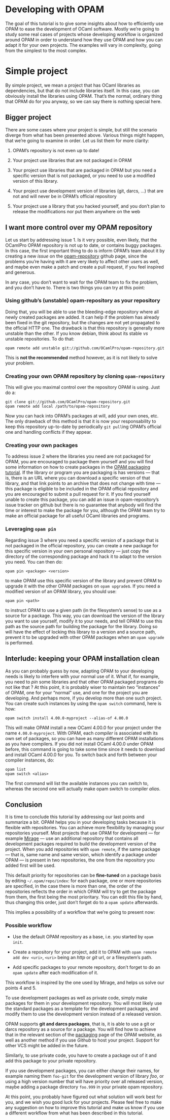 # Developing with OPAM

The goal of this tutorial is to give some insights about how
to efficiently use OPAM to ease the development of OCaml
software. Mostly we’re going to study some real cases of projects
whose developing workflow is organized around OPAM in order to
understand how they use OPAM and how you can adapt it for your own
projects. The examples will vary in complexity, going from the
simplest to the most complex.

# Simple project

By simple project, we mean a project that has OCaml libraries as
dependencies, but that do not include libraries itself. In this case,
you can obviously install the libraries using OPAM. That’s the normal,
ordinary thing that OPAM do for you anyway, so we can say there is
nothing special here.

## Bigger project

There are some cases where your project is simple, but still the
scenario diverge from what has been presented above. Various things
might happen, that we’re going to examine in order. Let us list
them for more clarity:

1. OPAM’s repository is not even up to date!

2. Your project use libraries that are not packaged in OPAM

3. Your project use libraries that are packaged in OPAM but you need a
  specific version that is not packaged, or you need to use a modified
  version of this library.

4. Your project use development version of libraries (git, darcs, …)
  that are not and will never be in OPAM’s official repository

5. Your project use a library that you hacked yourself, and you don’t
  plan to release the modifications nor put them anywhere on the web

## I want more control over my OPAM repository

Let us start by addressing issue 1. Is it very possible, even likely,
that the OCamlPro OPAM repository is not up to date, or contains buggy
packages. In this case, the first important thing to do is inform
OPAM’s team about it by creating a new *issue* on the
[opam-repository](https://github.com/OCamlPro/opam-repository) github
page, since the problems you’re having with it are very likely to
affect other users as well, and maybe even make a patch and create a
pull request, if you feel inspired and generous.

In any case, you don’t want to wait for the OPAM team to fix the
problem, and you don’t have to. There is two things you can try at
this point:

### Using github’s (unstable) opam-repository as your repository

Doing that, you will be able to use the bleeding-edge repository where
all newly created packages are added. It can help if the problem has
already been fixed in the git repository, but the changes are not yet
propagated to the official HTTP one. The drawback is that this
repository is generally more unstable than the other. If you know
debian, think about its stable *vs* unstable repositories. To do that:

```
opam remote add unstable git://github.com/OCamlPro/opam-repository.git
```

This is **not the recommended** method however, as it is not likely to
solve your problem.

### Creating your own OPAM repository by cloning `opam-repository`

This will give you maximal control over the repository OPAM is
using. Just do a:

```
git clone git://github.com/OCamlPro/opam-repository.git
opam remote add local /path/to/opam-repository
```

Now you can hack into OPAM’s packages at will, add your own ones, etc. The
only drawback of this method is that it is now your responsability to
keep this repository up-to-date by periodically `git pull`ing OPAM’s
official one and handling conflicts if they appear.

### Creating your own packages

To address issue 2 where the libraries you need are not packaged for
OPAM, you are encouraged to package them yourself and you will find
some information on how to create packages in the [OPAM packaging
tutorial](http://opam.ocamlpro.com/doc/Packaging.html). If the library
or program you are packaging is has versions — that is, there is an
URL where you can download a specific version of that library, and
that link points to an archive that does not change with time — this
package is eligible to be included in the OPAM official repository and
you are encouraged to submit a pull request for it. If you find
yourself unable to create this package, you can add an issue in
opam-repository’s issue tracker on github but there is no guarantee
that anybody will find the time or interest to make the package for
you, although the OPAM team try to make an official package for all
useful OCaml libraries and programs.

### Leveraging `opam pin`

Regarding issue 3 where you need a specific version of a package that
is not packaged in the official repository, you can create a new
package for this specific version in your own personal repository —
just copy the directory of the corresponding package and hack it to
adapt to the version you need. You can then do:

```
opam pin <package> <version>
```

to make OPAM use this specific version of the library and prevent
OPAM to upgrade it with the other OPAM packages on `opam upgrade`s. If
you need a modified version of an OPAM library, you should use:

```
opam pin <path>
```

to instruct OPAM to use a given path (in the filesystem’s sense) to
use as a source for a package. This way, you can download the version
of the library you want to use yourself, modify it to your needs, and
tell OPAM to use this path as the source path for building the package
for the library. Doing so will have the effect of locking this library
to a version and a source path, prevent it to be upgraded with other
OPAM packages when an `opam upgrade` is performed.

## Interlude: keeping your OPAM installation clean

As you can probably guess by now, adapting OPAM to your developing
needs is likely to interfere with your normal use of it. What if, for
example, you need to *pin* some libraries and that other OPAM packaged
programs do not like that ? At this point, it is probably wiser to
maintain two “instances” of OPAM, one for your “normal” use, and one
for the project you are developing. And perhaps more, if you develop
more than one such project. You can create such instances by using the
`opam switch` command, here is how:

```
opam switch install 4.00.0-myproject --alias-of 4.00.0
```

This will make OPAM install a new OCaml 4.00.0 for your project under
the name `4.00.0-myproject`. With OPAM, each *compiler* is associated
with its own set of packages, so you can have as many different OPAM
installations as you have compilers. If you did not install OCaml
4.00.0 under OPAM before, this command is going to take some time
since it needs to download and install OCaml 4.00.0 for you. To switch
back and forth between your compiler instances, do:

```
opam list
opam switch <alias>
```

The first command will list the available instances you can switch to,
whereas the second one will actually make opam switch to compiler
*alias*.

## Conclusion

It is time to conclude this tutorial by addressing our last points and
summarize a bit. OPAM helps you in your developing tasks because it is
flexible with repositories. You can achieve more flexibility by
managing your repositories yourself. Most projects that use OPAM for
development — for example [Mirage](http://www.openmirage.org) — use an
additional repository that contains all development packages required
to build the development version of the project. When you add
repositories with `opam remote`, if the same package — that is, same
name and same version, which identify a package under OPAM — is
present in two repositories, the one from the repository you added
first will be used.

This default priority for repositories can be **fine-tuned** on a
package basis by editing `~/.opam/repo/index`: for each package, one
or more repositories are specified, in the case there is more than
one, the order of the repositories reflects the order in which OPAM
will try to get the package from them, the first being the most
prioritary. You can edit this file by hand, thus changing this order,
just don’t forget do to a `opam update` afterwards.


This implies a possibility of a workflow that
we’re going to present now:

### Possible workflow

- Use the default OPAM repository as a base, i.e. you started by `opam
  init`.

- Create a repository for your project, add it to OPAM with `opam remote add
  dev <uri>`, `<uri>` being an *http* or *git* url, or a filesystem’s
  path.

- Add specific packages to your remote repository, don’t forget to do
  an `opam update` after each modification of it.

This workflow is inspired by the one used by Mirage, and helps us
solve our points 4 and 5.

To use development packages as well as private code, simply make
packages for them in your development repository. You will most likely
use the standard packages as a template for the development packages,
and modify them to use the development version instead of a released
version.

OPAM supports **git and darcs packages**, that is, it is able to use a git or
darcs repository as a source for a package. You will find how to achieve that
in the relevant section of the
[packaging](http://opam.ocamlpro.com/doc/Packaging.html) page of the OPAM
website, as well as another method if you use *Github* to host your project.
Support for other VCS might be added in the future.

Similarly, to use private code, you have to create a package out of it
and add this package to your private repository.

If you use development packages, you can either change their names,
for example naming them `foo-git` for the development version of
library *foo*, or using a high version number that will have priority
over all released version, maybe adding a package directory `foo.999`
in your private opam repository.

At this point, you probably have figured out what solution will work
best for you, and we wish you good luck for your projects. Please feel
free to make any suggestion on how to improve this tutorial and make
us know if you use a different workflow from what has been described
in this tutorial.
